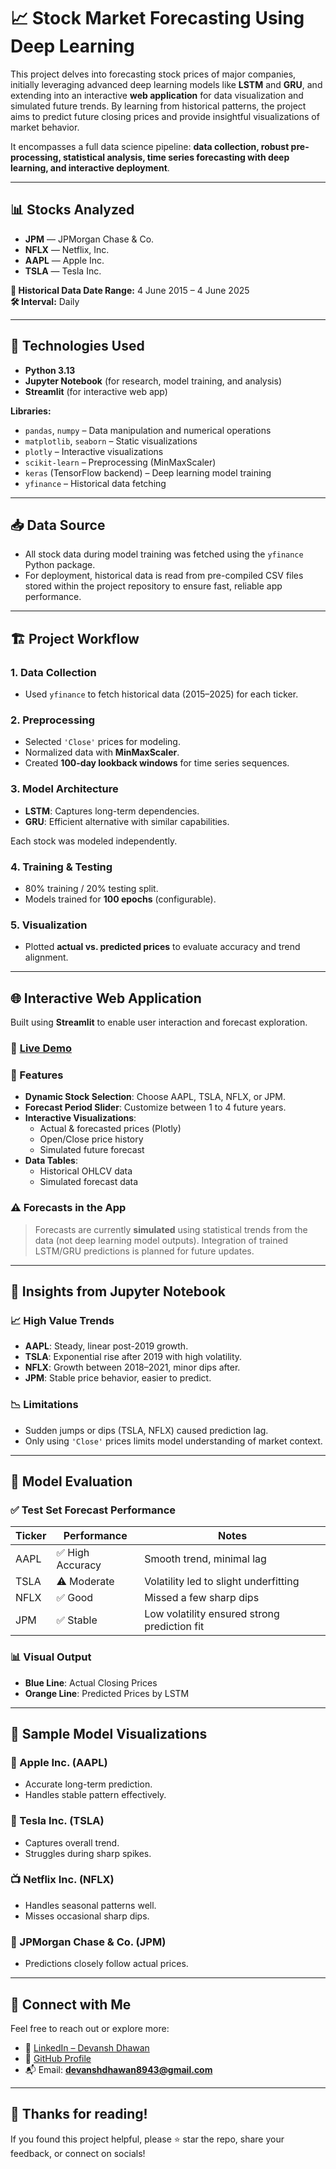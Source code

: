 # 📈 Stock Market Forecasting Using Deep Learning

This project delves into forecasting stock prices of major companies, initially leveraging advanced deep learning models like **LSTM** and **GRU**, and extending into an interactive **web application** for data visualization and simulated future trends. By learning from historical patterns, the project aims to predict future closing prices and provide insightful visualizations of market behavior.

It encompasses a full data science pipeline: **data collection, robust pre-processing, statistical analysis, time series forecasting with deep learning, and interactive deployment**.

---

## 📊 Stocks Analyzed

- **JPM** — JPMorgan Chase & Co.  
- **NFLX** — Netflix, Inc.  
- **AAPL** — Apple Inc.  
- **TSLA** — Tesla Inc.  

**📅 Historical Data Date Range:** 4 June 2015 – 4 June 2025  
**🛠️ Interval:** Daily  

---

## 🧠 Technologies Used

- **Python 3.13**
- **Jupyter Notebook** (for research, model training, and analysis)
- **Streamlit** (for interactive web app)

**Libraries:**
- `pandas`, `numpy` – Data manipulation and numerical operations  
- `matplotlib`, `seaborn` – Static visualizations  
- `plotly` – Interactive visualizations  
- `scikit-learn` – Preprocessing (MinMaxScaler)  
- `keras` (TensorFlow backend) – Deep learning model training  
- `yfinance` – Historical data fetching  

---

## 📥 Data Source

- All stock data during model training was fetched using the `yfinance` Python package.
- For deployment, historical data is read from pre-compiled CSV files stored within the project repository to ensure fast, reliable app performance.

---

## 🏗️ Project Workflow

### 1. **Data Collection**
- Used `yfinance` to fetch historical data (2015–2025) for each ticker.

### 2. **Preprocessing**
- Selected `'Close'` prices for modeling.
- Normalized data with **MinMaxScaler**.
- Created **100-day lookback windows** for time series sequences.

### 3. **Model Architecture**
- **LSTM**: Captures long-term dependencies.
- **GRU**: Efficient alternative with similar capabilities.

Each stock was modeled independently.

### 4. **Training & Testing**
- 80% training / 20% testing split.
- Models trained for **100 epochs** (configurable).

### 5. **Visualization**
- Plotted **actual vs. predicted prices** to evaluate accuracy and trend alignment.

---

## 🌐 Interactive Web Application

Built using **Streamlit** to enable user interaction and forecast exploration.

### 🔗 [Live Demo](https://stock-predictor-devdhawan.streamlit.app/)


### 🔧 Features

- **Dynamic Stock Selection**: Choose AAPL, TSLA, NFLX, or JPM.
- **Forecast Period Slider**: Customize between 1 to 4 future years.
- **Interactive Visualizations**:
  - Actual & forecasted prices (Plotly)
  - Open/Close price history
  - Simulated future forecast
- **Data Tables**:
  - Historical OHLCV data
  - Simulated forecast data

### ⚠️ Forecasts in the App

> Forecasts are currently **simulated** using statistical trends from the data (not deep learning model outputs). Integration of trained LSTM/GRU predictions is planned for future updates.

---

## 🔎 Insights from Jupyter Notebook

### 📈 High Value Trends

- **AAPL**: Steady, linear post-2019 growth.
- **TSLA**: Exponential rise after 2019 with high volatility.
- **NFLX**: Growth between 2018–2021, minor dips after.
- **JPM**: Stable price behavior, easier to predict.

### 📉 Limitations

- Sudden jumps or dips (TSLA, NFLX) caused prediction lag.
- Only using `'Close'` prices limits model understanding of market context.

---

## 🧪 Model Evaluation

### ✅ Test Set Forecast Performance

| Ticker | Performance       | Notes                                         |
|--------|-------------------|-----------------------------------------------|
| AAPL   | ✅ High Accuracy   | Smooth trend, minimal lag                     |
| TSLA   | ⚠️ Moderate       | Volatility led to slight underfitting         |
| NFLX   | ✅ Good            | Missed a few sharp dips                       |
| JPM    | ✅ Stable          | Low volatility ensured strong prediction fit  |

### 📊 Visual Output

- **Blue Line**: Actual Closing Prices  
- **Orange Line**: Predicted Prices by LSTM  

---

## 📸 Sample Model Visualizations

### 🍏 Apple Inc. (AAPL)
- Accurate long-term prediction.
- Handles stable pattern effectively.

### 🚗 Tesla Inc. (TSLA)
- Captures overall trend.
- Struggles during sharp spikes.

### 📺 Netflix Inc. (NFLX)
- Handles seasonal patterns well.
- Misses occasional sharp dips.

### 🏦 JPMorgan Chase & Co. (JPM)
- Predictions closely follow actual prices.

---

## 🔗 Connect with Me

Feel free to reach out or explore more:

- 📇 [LinkedIn – Devansh Dhawan](https://www.linkedin.com/in/devansh-dhawan)
- 📁 [GitHub Profile](https://github.com/devanshdhawan8943)
- 📬 Email: **devanshdhawan8943@gmail.com**

---

## 🎉 Thanks for reading!

If you found this project helpful, please ⭐ star the repo, share your feedback, or connect on socials!
